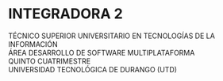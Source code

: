 # INTEGRADORA 2

TÉCNICO SUPERIOR UNIVERSITARIO EN TECNOLOGÍAS DE LA INFORMACIÓN  
ÁREA DESARROLLO DE SOFTWARE MULTIPLATAFORMA  
QUINTO CUATRIMESTRE  
UNIVERSIDAD TECNOLÓGICA DE DURANGO (UTD)  
